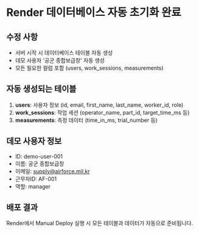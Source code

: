 # Render 데이터베이스 자동 초기화 완료

## 수정 사항
- 서버 시작 시 데이터베이스 테이블 자동 생성
- 데모 사용자 '공군 종합보급창' 자동 생성
- 모든 필요한 컬럼 포함 (users, work_sessions, measurements)

## 자동 생성되는 테이블
1. **users**: 사용자 정보 (id, email, first_name, last_name, worker_id, role)
2. **work_sessions**: 작업 세션 (operator_name, part_id, target_time_ms 등)
3. **measurements**: 측정 데이터 (time_in_ms, trial_number 등)

## 데모 사용자 정보
- ID: demo-user-001
- 이름: 공군 종합보급창
- 이메일: supply@airforce.mil.kr
- 근무자ID: AF-001
- 역할: manager

## 배포 결과
Render에서 Manual Deploy 실행 시 모든 테이블과 데이터가 자동으로 준비됩니다.